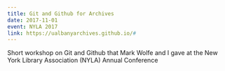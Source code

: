 ```yaml
---
title: Git and Github for Archives
date: 2017-11-01
event: NYLA 2017
link: https://ualbanyarchives.github.io/#
---
```

Short workshop on Git and Github that Mark Wolfe and I gave at the New York Library Association (NYLA) Annual Conference
